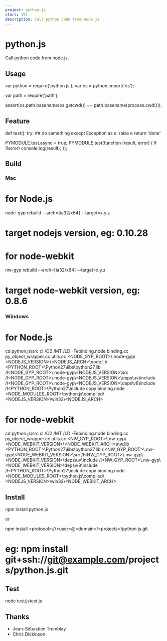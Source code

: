 ```yaml
---
project: python.js
stars: 191
description: Call python code from node.js
---
```


python.js
=========

Call python code from node.js.

Usage
-----

var python \= require('python.js');
var os \= python.import('os');

var path \= require('path');

assert(os.path.basename(os.getcwd()) \== path.basename(process.cwd()));

Feature
-------

def test():
	try:
		\## do samething
	except Exception as e:
		raise e
	return 'done'

PYMODULE.test.async \= true;
PYMODULE.test(function (result, error) {
	if (!error)
		console.log(result);
});

Build
-----

### Mac

# for Node.js
node-gyp rebuild --arch=\[ia32/x64\] --target=x.y.z 
# target nodejs version, eg: 0.10.28

# for node-webkit
nw-gyp rebuild --arch=\[ia32/x64\] --target=x.y.z 
# target node-webkit version, eg: 0.8.6

### Windows

# for Node.js
cd python.js\\src
cl /O2 /MT /LD -Febinding.node binding.cc py\_object\_wrapper.cc utils.cc <NODE\_GYP\_ROOT\>\\.node-gyp\\<NODEJS\_VERSION\>\\<NODEJS\_ARCH\>\\node.lib <PYTHON\_ROOT\>\\Python27\\libs\\python27.lib /I<NODE\_GYP\_ROOT\>\\.node-gyp\\<NODEJS\_VERSION\>\\src /I<NODE\_GYP\_ROOT\>\\.node-gyp\\<NODEJS\_VERSION\>\\deps\\uv\\include /I<NODE\_GYP\_ROOT\>\\.node-gyp\\<NODEJS\_VERSION\>\\deps\\v8\\include /I<PYTHON\_ROOT\>\\Python27\\include
copy binding.node <NODE\_MODULES\_ROOT\>\\python.js\\compiled\\<NODEJS\_VERSION\>\\win32\\<NODEJS\_ARCH\>

# for node-webkit
cd python.js\\src
cl /O2 /MT /LD -Febinding.node binding.cc py\_object\_wrapper.cc utils.cc <NW\_GYP\_ROOT\>\\.nw-gyp\\<NODE\_WEBKIT\_VERSION\>\\<NODE\_WEBKIT\_ARCH\>\\nw.lib <PYTHON\_ROOT\>\\Python27\\libs\\python27.lib /I<NW\_GYP\_ROOT\>\\.nw-gyp\\<NODE\_WEBKIT\_VERSION\>\\src /I<NW\_GYP\_ROOT\>\\.nw-gyp\\<NODE\_WEBKIT\_VERSION\>\\deps\\uv\\include /I<NW\_GYP\_ROOT\>\\.nw-gyp\\<NODE\_WEBKIT\_VERSION\>\\deps\\v8\\include /I<PYTHON\_ROOT\>\\Python27\\include
copy binding.node <NODE\_MODULES\_ROOT\>\\python.js\\compiled\\<NODEJS\_VERSION\>\\win32\\<NODE\_WEBKIT\_ARCH\>

Install
-------

npm install python.js

or

npm install <protocol\>://<user\>@<domain\>/<projects\>/python.js.git
# eg: npm install git+ssh://git@example.com/projects/python.js.git

Test
----

node test/jstest.js

Thanks
------

-   Jean-Sébastien Tremblay
-   Chris Dickinson
